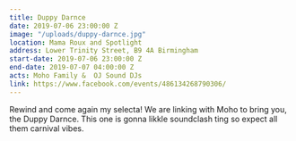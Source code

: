 ```yaml
---
title: Duppy Darnce
date: 2019-07-06 23:00:00 Z
image: "/uploads/duppy-darnce.jpg"
location: Mama Roux and Spotlight
address: Lower Trinity Street, B9 4A Birmingham
start-date: 2019-07-06 23:00:00 Z
end-date: 2019-07-07 04:00:00 Z
acts: Moho Family &  OJ Sound DJs
link: https://www.facebook.com/events/486134268790306/
---
```


Rewind and come again my selecta! We are linking with Moho to bring you, the Duppy Darnce. This one is gonna likkle soundclash ting so expect all them carnival vibes.  